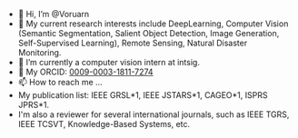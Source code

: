 - 👋 Hi, I’m @Voruarn
- 👀 My current research interests include DeepLearning, Computer Vision (Semantic Segmentation, Salient Object Detection, Image Generation, Self-Supervised Learning), Remote Sensing, Natural Disaster Monitoring.
- 🌱 I’m currently a computer vision intern at intsig.
- 💞️ My ORCID: [0009-0003-1811-7274](https://orcid.org/0009-0003-1811-7274)
- 📫 How to reach me ...
- My publication list: IEEE GRSL\*1, IEEE JSTARS\*1, CAGEO\*1, ISPRS JPRS\*1.
- I'm also a reviewer for several international journals, such as IEEE TGRS, IEEE TCSVT, Knowledge-Based Systems, etc.

<!---
Voruarn/Voruarn is a ✨ special ✨ repository because its `README.md` (this file) appears on your GitHub profile.
You can click the Preview link to take a look at your changes.
--->
